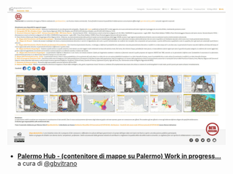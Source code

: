 <a href="https://siciliahub.github.io/mappe/palermo_hub/index.html"><img width="1000" src="legend/clip_index/palermo_hub2.jpg" Title="Palermo hub" /></a>

- [**Palermo Hub - (contenitore di mappe su Palermo) Work in progress...**](https://siciliahub.github.io/mappe/palermo_hub/index.html) a cura di [@gbvitrano](https://twitter.com/gbvitrano)
